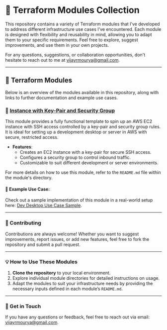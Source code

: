 # 🌟 Terraform Modules Collection

This repository contains a variety of Terraform modules that I’ve developed to address different infrastructure use cases I’ve encountered. Each module is designed with flexibility and reusability in mind, allowing you to adapt them to your specific requirements. Feel free to explore, suggest improvements, and use them in your own projects.

For any questions, suggestions, or collaboration opportunities, don't hesitate to reach out to me at [vijayrmourya@gmail.com](mailto:vijayrmourya@gmail.com).

---

## 📂 Terraform Modules

Below is an overview of the modules available in this repository, along with links to further documentation and example use cases.

### 🔑 [Instance with Key-Pair and Security Group](instance_with_key_pair)

This module provides a fully functional template to spin up an AWS EC2 instance with SSH access controlled by a key-pair and security group rules. It is ideal for setting up a development desktop or server in AWS with secure, restricted access.

- **Features**:
  - Creates an EC2 instance with a key-pair for secure SSH access.
  - Configures a security group to control inbound traffic.
  - Customizable to suit different development or server environments.

For more details on how to use this module, refer to the `README.md` file within the module's directory.

#### 📘 Example Use Case:
Check out a sample implementation of this module in a real-world setup here: [Dev Desktop Use Case Sample](https://github.com/vijayrmourya/dev-desktop-setup).

---

### 🤝 Contributing

Contributions are always welcome! Whether you want to suggest improvements, report issues, or add new features, feel free to fork the repository and submit a pull request.

---

### 💡 How to Use These Modules

1. **Clone the repository** to your local environment.
2. Explore individual module directories for detailed instructions on usage.
3. Adapt the modules to suit your infrastructure needs by providing the necessary inputs defined in each module’s `README.md`.

---

### 📧 Get in Touch

If you have any questions or feedback, feel free to reach out via email: [vijayrmourya@gmail.com](mailto:vijayrmourya@gmail.com).
